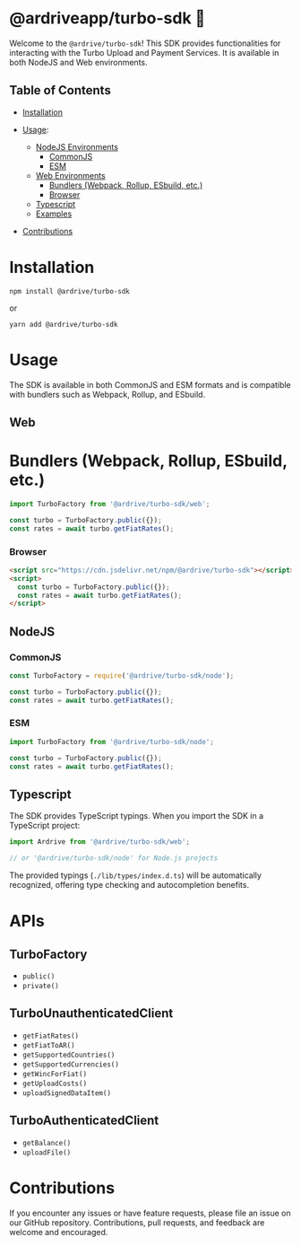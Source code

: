 # @ardriveapp/turbo-sdk 🚀

Welcome to the `@ardrive/turbo-sdk`! This SDK provides functionalities for interacting with the Turbo Upload and Payment Services. It is available in both NodeJS and Web environments.

## Table of Contents

- [Installation](#installation)
- [Usage](#usage):

  - [NodeJS Environments](#nodejs)
    - [CommonJS](#commonjs)
    - [ESM](#esm)
  - [Web Environments](#web)
    - [Bundlers (Webpack, Rollup, ESbuild, etc.)](#bundlers-webpack-rollup-esbuild-etc)
    - [Browser](#browser)
  - [Typescript](#typescript)
  - [Examples](./examples)

- [Contributions](#contributions)

# Installation

```shell
npm install @ardrive/turbo-sdk
```

or

```shell
yarn add @ardrive/turbo-sdk
```

# Usage

The SDK is available in both CommonJS and ESM formats and is compatible with bundlers such as Webpack, Rollup, and ESbuild.

## Web

# Bundlers (Webpack, Rollup, ESbuild, etc.)

```javascript
import TurboFactory from '@ardrive/turbo-sdk/web';

const turbo = TurboFactory.public({});
const rates = await turbo.getFiatRates();
```

### Browser

```html
<script src="https://cdn.jsdelivr.net/npm/@ardrive/turbo-sdk"></script>
<script>
  const turbo = TurboFactory.public({});
  const rates = await turbo.getFiatRates();
</script>
```

## NodeJS

### CommonJS

```javascript
const TurboFactory = require('@ardrive/turbo-sdk/node');

const turbo = TurboFactory.public({});
const rates = await turbo.getFiatRates();
```

### ESM

```javascript
import TurboFactory from '@ardrive/turbo-sdk/node';

const turbo = TurboFactory.public({});
const rates = await turbo.getFiatRates();
```

## Typescript

The SDK provides TypeScript typings. When you import the SDK in a TypeScript project:

```typescript
import Ardrive from '@ardrive/turbo-sdk/web';

// or '@ardrive/turbo-sdk/node' for Node.js projects
```

The provided typings (`./lib/types/index.d.ts`) will be automatically recognized, offering type checking and autocompletion benefits.

# APIs

## TurboFactory

- `public()`
- `private()`

## TurboUnauthenticatedClient

- `getFiatRates()`
- `getFiatToAR()`
- `getSupportedCountries()`
- `getSupportedCurrencies()`
- `getWincForFiat()`
- `getUploadCosts()`
- `uploadSignedDataItem()`

## TurboAuthenticatedClient

- `getBalance()`
- `uploadFile()`

# Contributions

If you encounter any issues or have feature requests, please file an issue on our GitHub repository. Contributions, pull requests, and feedback are welcome and encouraged.
